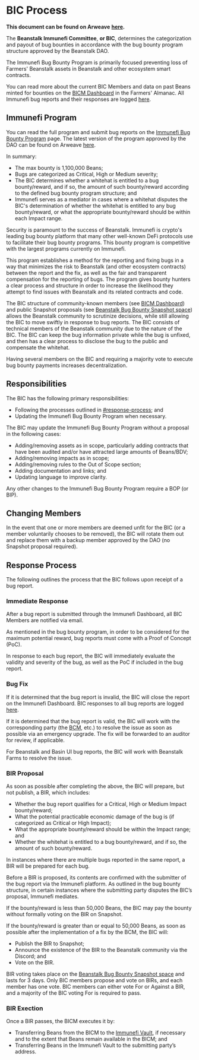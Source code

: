 # BIC Process

**This document can be found on Arweave** [**here**](https://bean.money/bic-process)**.**

The **Beanstalk Immunefi Committee**, **or BIC**, determines the categorization and payout of bug bounties in accordance with the bug bounty program structure approved by the Beanstalk DAO.

The Immunefi Bug Bounty Program is primarily focused preventing loss of Farmers' Beanstalk assets in Beanstalk and other ecosystem smart contracts.

You can read more about the current BIC Members and data on past Beans minted for bounties on the [BICM Dashboard](bicm-dashboard.md) in the Farmers' Almanac. All Immunefi bug reports and their responses are logged [here](https://community.bean.money/bug-reports).

## Immunefi Program

You can read the full program and submit bug reports on the [Immunefi Bug Bounty Program](https://immunefi.com/bounty/beanstalk) page. The latest version of the program approved by the DAO can be found on Arweave [here](https://arweave.net/IHajdEOSH3UcCy4gEUaSiEqI17-pCHCl\_no3zbC8LPU).

In summary:

* The max bounty is 1,100,000 Beans;
* Bugs are categorized as Critical, High or Medium severity;
* The BIC determines whether a whitehat is entitled to a bug bounty/reward, and if so, the amount of such bounty/reward according to the defined bug bounty program structure; and
* Immunefi serves as a mediator in cases where a whitehat disputes the BIC's determination of whether the whitehat is entitled to any bug bounty/reward, or what the appropriate bounty/reward should be within each Impact range.

Security is paramount to the success of Beanstalk. Immunefi is crypto's leading bug bounty platform that many other well-known DeFi protocols use to facilitate their bug bounty programs. This bounty program is competitive with the largest programs currently on Immunefi.

This program establishes a method for the reporting and fixing bugs in a way that minimizes the risk to Beanstalk (and other ecosystem contracts) between the report and the fix, as well as the fair and transparent compensation for the reporting of bugs. The program gives bounty hunters a clear process and structure in order to increase the likelihood they attempt to find issues with Beanstalk and its related contracts and code.

The BIC structure of community-known members (see [BICM Dashboard](bicm-dashboard.md)) and public Snapshot proposals (see [Beanstalk Bug Bounty Snapshot space](https://snapshot.org/#/beanstalkbugbounty.eth)) allows the Beanstalk community to scrutinize decisions, while still allowing the BIC to move swiftly in response to bug reports. The BIC consists of technical members of the Beanstalk community due to the nature of the BIC. The BIC can keep the bug information private while the bug is unfixed, and then has a clear process to disclose the bug to the public and compensate the whitehat.&#x20;

Having several members on the BIC and requiring a majority vote to execute bug bounty payments increases decentralization.

## Responsibilities

The BIC has the following primary responsibilities:

* Following the processes outlined in [#response-process](bic-process.md#response-process "mention"); and
* Updating the Immunefi Bug Bounty Program when necessary.

The BIC may update the Immunefi Bug Bounty Program without a proposal in the following cases:

* Adding/removing assets as in scope, particularly adding contracts that have been audited and/or have attracted large amounts of Beans/BDV;
* Adding/removing impacts as in scope;
* Adding/removing rules to the Out of Scope section;
* Adding documentation and links; and
* Updating language to improve clarity.

Any other changes to the Immunefi Bug Bounty Program require a BOP (or BIP).

## Changing Members

In the event that one or more members are deemed unfit for the BIC (or a member voluntarily chooses to be removed), the BIC will rotate them out and replace them with a backup member approved by the DAO (no Snapshot proposal required).

## Response Process

The following outlines the process that the BIC follows upon receipt of a bug report.

### Immediate Response

After a bug report is submitted through the Immunefi Dashboard, all BIC Members are notified via email.

As mentioned in the bug bounty program, in order to be considered for the maximum potential reward, bug reports must come with a Proof of Concept (PoC).

In response to each bug report, the BIC will immediately evaluate the validity and severity of the bug, as well as the PoC if included in the bug report.

### Bug Fix

If it is determined that the bug report is invalid, the BIC will close the report on the Immunefi Dashboard. BIC responses to all bug reports are logged [here](https://community.bean.money/bug-reports).

If it is determined that the bug report is valid, the BIC will work with the corresponding party (the [BCM](bcm-dashboard.md), etc.) to resolve the issue as soon as possible via an emergency upgrade. The fix will be forwarded to an auditor for review, if applicable.

For Beanstalk and Basin UI bug reports, the BIC will work with Beanstalk Farms to resolve the issue.

### BIR Proposal

As soon as possible after completing the above, the BIC will prepare, but not publish, a BIR, which includes:

* Whether the bug report qualifies for a Critical, High or Medium Impact bounty/reward;
* What the potential practicable economic damage of the bug is (if categorized as Critical or High Impact);
* What the appropriate bounty/reward should be within the Impact range; and
* Whether the whitehat is entitled to a bug bounty/reward, and if so, the amount of such bounty/reward.

In instances where there are multiple bugs reported in the same report, a BIR will be prepared for each bug.

Before a BIR is proposed, its contents are confirmed with the submitter of the bug report via the Immunefi platform. As outlined in the bug bounty structure, in certain instances where the submitting party disputes the BIC’s proposal, Immunefi mediates.

If the bounty/reward is less than 50,000 Beans, the BIC may pay the bounty without formally voting on the BIR on Snapshot.

If the bounty/reward is greater than or equal to 50,000 Beans, as soon as possible after the implementation of a fix by the BCM, the BIC will:

* Publish the BIR to Snapshot;
* Announce the existence of the BIR to the Beanstalk community via the Discord; and
* Vote on the BIR.

BIR voting takes place on the [Beanstalk Bug Bounty Snapshot space](https://snapshot.org/#/beanstalkbugbounty.eth) and lasts for 3 days. Only BIC members propose and vote on BIRs, and each member has one vote. BIC members can either vote For or Against a BIR, and a majority of the BIC voting For is required to pass.

### BIR Exection

Once a BIR passes, the BICM executes it by:

* Transferring Beans from the BICM to the [Immunefi Vault](https://immunefisupport.zendesk.com/hc/en-us/articles/18233838041745-Vaults-System), if necessary and to the extent that Beans remain available in the BICM; and
* Transferring Beans in the Immunefi Vault to the submitting party’s address.
